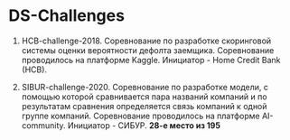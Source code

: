 # DS-Challenges
1. HCB-challenge-2018. Соревнование по разработке скоринговой системы оценки вероятности дефолта заемщика. Соревнование проводилось на платформе Kaggle. Инициатор - Home Credit Bank (HCB).

2. SIBUR-challenge-2020. Соревнование по разработке модели, с помощью которой сравнивается пара названий компаний и по результатам сравнения определяется связь компаний к одной группе компаний. Соревнование проводилось на платформе AI-community. Инициатор - СИБУР. **28-е место из 195**
